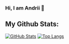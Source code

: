 ### Hi, I am Andrii 👋

## My Github Stats:

[![GitHub Stats](https://github-readme-stats.vercel.app/api?username=andrii-trush&show=reviews,discussions_started,discussions_answered&show_icons=true)](#) 
[![Top Langs](https://github-readme-stats.vercel.app/api/top-langs/?username=andrii-trush)](#)

<!--
**andrii-trush/andrii-trush** is a ✨ _special_ ✨ repository because its `README.md` (this file) appears on your GitHub profile.

Here are some ideas to get you started:

- 🔭 I’m currently working on ...
- 🌱 I’m currently learning ...
- 👯 I’m looking to collaborate on ...
- 🤔 I’m looking for help with ...
- 💬 Ask me about ...
- 📫 How to reach me: ...
- 😄 Pronouns: ...
- ⚡ Fun fact: ...
-->
